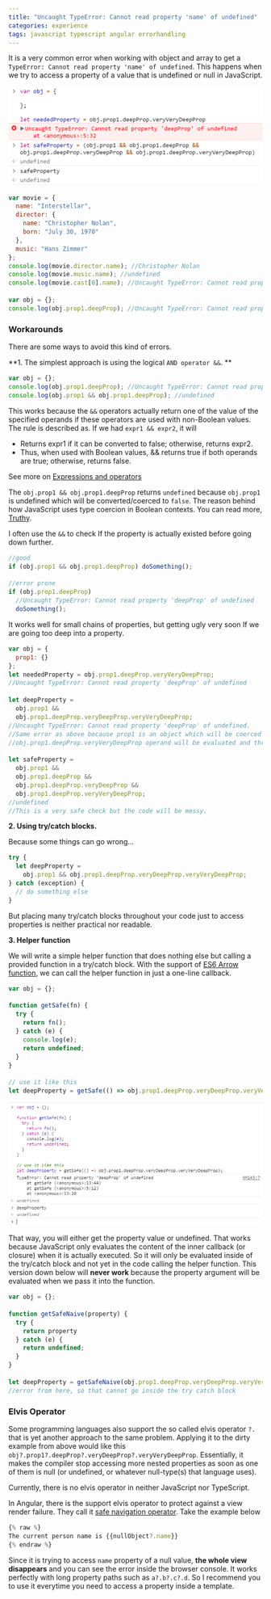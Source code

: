 ```yaml
---
title: "Uncaught TypeError: Cannot read property 'name' of undefined"
categories: experience
tags: javascript typescript angular errorhandling
---
```


It is a very common error when working with object and array to get a `TypeError: Cannot read property 'name' of undefined`. This happens when we try to access a property of a value that is undefined or null in JavaScript.

![uncaught type error](https://github.com/trungk18/trungk18.github.io/raw/master/img/blog/uncaught-type-error.png)

```javascript
var movie = {
  name: "Interstellar",
  director: {
    name: "Christopher Nolan",
    born: "July 30, 1970"
  },
  music: "Hans Zimmer"
};
console.log(movie.director.name); //Christopher Nolan
console.log(movie.music.name); //undefined
console.log(movie.cast[0].name); //Uncaught TypeError: Cannot read property '0' of undefined

var obj = {};
console.log(obj.prop1.deepProp); //Uncaught TypeError: Cannot read property 'deepProp' of undefined
```

### Workarounds

There are some ways to avoid this kind of errors.

**1. The simplest approach is using the logical `AND operator &&`. **

```javascript
var obj = {};
console.log(obj.prop1.deepProp); //Uncaught TypeError: Cannot read property 'deepProp' of undefined
console.log(obj.prop1 && obj.prop1.deepProp); //undefined
```

This works because the `&&` operators actually return one of the value of the specified operands if these operators are used with non-Boolean values. The rule is described as. If we had `expr1 && expr2`, it will 

- Returns expr1 if it can be converted to false; otherwise, returns expr2. 
- Thus, when used with Boolean values, && returns true if both operands are true; otherwise, returns false.

See more on [Expressions and operators](https://developer.mozilla.org/en-US/docs/Web/JavaScript/Guide/Expressions_and_Operators)

The `obj.prop1 && obj.prop1.deepProp` returns `undefined` because `obj.prop1` is undefined which will be converted/coerced to `false`. The reason behind how JavaScript uses type coercion in Boolean contexts. You can read more, [Truthy](https://developer.mozilla.org/en-US/docs/Glossary/Truthy).

I often use the `&&` to check If the property is actually existed before going down further.

```javascript
//good
if (obj.prop1 && obj.prop1.deepProp) doSomething();

//error prone
if (obj.prop1.deepProp)
  //Uncaught TypeError: Cannot read property 'deepProp' of undefined
  doSomething();
```

It works well for small chains of properties, but getting ugly very soon If we are going too deep into a property.

```javascript
var obj = {
  prop1: {}
};
let neededProperty = obj.prop1.deepProp.veryVeryDeepProp;
//Uncaught TypeError: Cannot read property 'deepProp' of undefined

let deepProperty =
  obj.prop1 && 
  obj.prop1.deepProp.veryDeepProp.veryVeryDeepProp;
//Uncaught TypeError: Cannot read property 'deepProp' of undefined.
//Same error as above because prop1 is an object which will be coerced to true so that
//obj.prop1.deepProp.veryVeryDeepProp operand will be evaluated and throw and error

let safeProperty =
  obj.prop1 &&
  obj.prop1.deepProp &&
  obj.prop1.deepProp.veryDeepProp &&
  obj.prop1.deepProp.veryVeryDeepProp;
//undefined
//This is a very safe check but the code will be messy.
```

**2. Using try/catch blocks.**

Because some things can go wrong...

```javascript
try {
  let deepProperty =
    obj.prop1 && obj.prop1.deepProp.veryDeepProp.veryVeryDeepProp;
} catch (exception) {
  // do something else
}
```

But placing many try/catch blocks throughout your code just to access properties is neither practical nor readable.

**3. Helper function**

We will write a simple helper function that does nothing else but calling a provided function in a try/catch block. With the support of [ES6 Arrow function](https://developer.mozilla.org/en-US/docs/Web/JavaScript/Reference/Functions/Arrow_functions), we can call the helper function in just a one-line callback.

```javascript
var obj = {};

function getSafe(fn) {
  try {
    return fn();
  } catch (e) {
    console.log(e);
    return undefined;
  }
}

// use it like this
let deepProperty = getSafe(() => obj.prop1.deepProp.veryDeepProp.veryVeryDeepProp);
```

![uncaught type error](https://github.com/trungk18/trungk18.github.io/raw/master/img/blog/uncaught-type-error-2.png)

That way, you will either get the property value or undefined. That works because JavaScript only evaluates the content of the inner callback (or closure) when it is actually executed. So it will only be evaluated inside of the try/catch block and not yet in the code calling the helper function. This version down below will **never work** because the property argument will be evaluated when we pass it into the function.

```javascript
var obj = {};

function getSafeNaive(property) {
  try {
    return property
  } catch (e) {    
    return undefined;
  }
}

let deepProperty = getSafeNaive(obj.prop1.deepProp.veryDeepProp.veryVeryDeepProp);
//error from here, so that cannot go inside the try catch block
```

### Elvis Operator

Some programming languages also support the so called elvis operator `?.` that is yet another approach to the same problem. Applying it to the dirty example from above would like this `obj?.prop1?.deepProp?.veryDeepProp?.veryVeryDeepProp`. Essentially, it makes the compiler stop accessing more nested properties as soon as one of them is null (or undefined, or whatever null-type(s) that language uses).

Currently, there is no elvis operator in neither JavaScript nor TypeScript.

In Angular, there is the support elvis operator to protect against a view render failure. They call it [safe navigation operator](https://angular.io/guide/template-syntax#expression-operators). Take the example below

```javascript
{% raw %}
The current person name is {{nullObject?.name}}
{% endraw %}
```

Since it is trying to access `name` property of a null value, **the whole view disappears** and you can see the error inside the browser console. It works perfectly with long property paths such as `a?.b?.c?.d`. So I recommend you to use it everytime you need to access a property inside a template.

